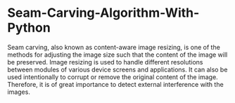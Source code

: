 # Seam-Carving-Algorithm-With-Python
Seam carving, also known as content-aware image resizing, is one of the methods for adjusting the image size such that the content of the image will be preserved. Image resizing is used to handle different resolutions between modules of various device screens and applications. It can also be used intentionally to corrupt or remove the original content of the image. Therefore, it is of great importance to detect external interference with the images.
